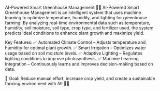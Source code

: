 AI-Powered Smart Greenhouse Management 🌱🤖
AI-Powered Smart Greenhouse Management is an intelligent system that uses machine learning to optimize temperature, humidity, and lighting for greenhouse farming. By analyzing real-time environmental data such as temperature, humidity, soil moisture, soil type, crop type, and fertilizer used, the system predicts ideal conditions to enhance plant growth and maximize yield.

Key Features:
✅ Automated Climate Control – Adjusts temperature and humidity for optimal plant growth.
✅ Smart Irrigation – Optimizes water usage based on soil moisture levels.
✅ Adaptive Lighting – Regulates lighting conditions to improve photosynthesis.
✅ Machine Learning Integration – Continuously learns and improves decision-making based on data.

🚀 Goal: Reduce manual effort, increase crop yield, and create a sustainable farming environment with AI! 🌿💡